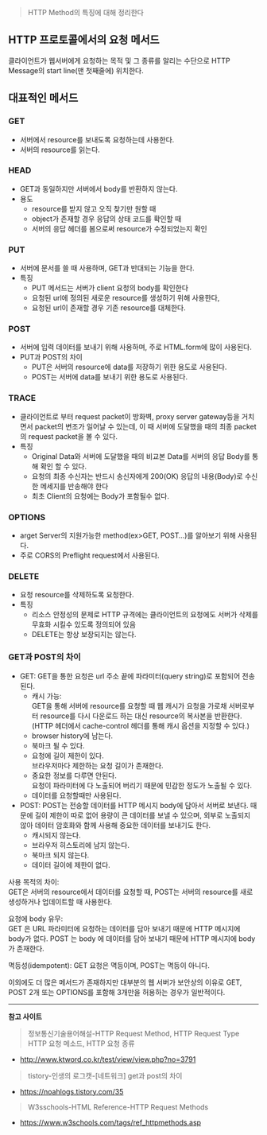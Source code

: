 >HTTP Method의 특징에 대해 정리한다

## HTTP 프로토콜에서의 요청 메서드
클라이언트가 웹서버에게 요청하는 목적 및 그 종류를 알리는 수단으로 HTTP Message의 start line(맨 첫째줄에) 위치한다.

## 대표적인 메서드
### GET
* 서버에서 resource를 보내도록 요청하는데 사용한다.
* 서버의 resource를 읽는다.
### HEAD
* GET과 동일하지만 서버에서 body를 반환하지 않는다.	
* 용도
  * resource를 받지 않고 오직 찾기만 원할 때
  * object가 존재할 경우 응답의 상태 코드를 확인할 때
  * 서버의 응답 헤더를 봄으로써 resource가 수정되었는지 확인
### PUT
* 서버에 문서를 쓸 때 사용하며, GET과 반대되는 기능을 한다.
* 특징
	* PUT 메서드는 서버가 client 요청의 body를 확인한다
	* 요청된 url에 정의된 새로운 resource를 생성하기 위해 사용한다,
	* 요청된 url이 존재할 경우 기존 resource를 대체한다.
### POST
* 서버에 입력 데이터를 보내기 위해 사용하며, 주로 HTML.form에 많이 사용된다.
* PUT과 POST의 차이
	* PUT은 서버의 resource에 data를 저장하기 위한 용도로 사용된다.
	* POST는 서버에 data를 보내기 위한 용도로 사용된다.
### TRACE
* 클라이언트로 부터 request packet이 방화벽, proxy server gateway등을 거치면서 packet의 변조가 일어날 수 있는데, 이 때 서버에 도달했을 때의 최종 packet의 request	 packet을 볼 수 있다.
* 특징
	* Original Data와 서버에 도달했을 때의 비교본 Data를 서버의 응답 Body를 통해 확인 할 수 있다.
	* 요청의 최종 수신자는 반드시 송신자에게 200(OK) 응답의 내용(Body)로 수신한 메세지를 반송해야 한다
	* 최초 Client의 요청에는 Body가 포함될수 없다.
### OPTIONS
* arget Server의 지원가능한 method(ex>GET, POST…)를 알아보기 위해 사용된다.
* 주로 CORS의 Preflight request에서 사용된다.
### DELETE
* 요청 resource를 삭제하도록 요청한다.
* 특징
	* 리소스 안정성의 문제로 HTTP 규격에는 클라이언트의 요청에도 서버가 삭제를 무효화 시킬수 있도록 정의되어 있음
	* DELETE는 항상 보장되지는 않는다.
### GET과 POST의 차이
* GET: GET을 통한 요청은 url 주소 끝에 파라미터(query string)로 포함되어 전송된다.
	* 캐시 가능:<br>
	GET을 통해 서버에 resource를 요청할 때 웹 캐시가 요청을 가로채 서버로부터 resource를 다시 다운로드 하는 대신 resource의 복사본을 반환한다. (HTTP 헤더에서 cache-control 헤더를 통해 캐시 옵션을 지정할 수 있다.)
	* browser history에 남는다.
	* 북마크 될 수 있다.
	* 요청에 길이 제한이 있다.<br>
	브라우저마다 제한하는 요청 길이가 존재한다.
	* 중요한 정보를 다루면 안된다.<br>
	요청이 파라미터에 다 노출되어 버리기 때문에 민감한 정도가 노출될 수 있다.
	* 데이터를 요청할때만 사용된다.
* POST: POST는 전송할 데이터를 HTTP 메시지 body에 담아서 서버로 보낸다. 때문에 길이 제한이 따로 없어 용량이 큰 데이터를 보낼 수 있으며, 외부로 노출되지 않아 데이터 암호화와 함께 사용해 중요한 데이터를 보내기도 한다.
	* 캐시되지 않는다.
	* 브라우저 히스토리에 남지 않는다.
	* 북마크 되지 않는다.
	* 데이터 길이에 제한이 없다.

사용 목적의 차이:<br> GET은 서버의 resource에서 데이터를 요청할 때, POST는 서버의 resource를 새로 생성하거나 업데이트할 때 사용한다.

요청에 body 유무:<br>
GET 은 URL 파라미터에 요청하는 데이터를 담아 보내기 때문에 HTTP 메시지에 body가 없다. POST 는 body 에 데이터를 담아 보내기 때문에 HTTP 메시지에 body가 존재한다.

멱등성(idempotent): GET 요청은 멱등이며, POST는 멱등이 아니다.

이외에도 더 많은 메서드가 존재하지만 대부분의 웹 서버가 보안상의 이유로 GET, POST 2개 또는 OPTIONS를 포함해 3개만을 허용하는 경우가 일반적이다.

___
**참고 사이트**

>정보통신기술용어해설-HTTP Request Method, HTTP Request Type   HTTP 요청 메소드, HTTP 요청 종류
* http://www.ktword.co.kr/test/view/view.php?no=3791

>tistory-인생의 로그캣-[네트워크] get과 post의 차이
* https://noahlogs.tistory.com/35

>W3sschools-HTML Reference-HTTP Request Methods
* https://www.w3schools.com/tags/ref_httpmethods.asp